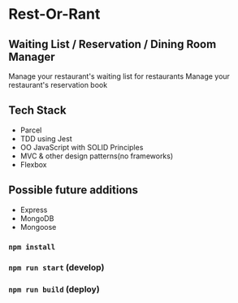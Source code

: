 # Rest-Or-Rant
## Waiting List / Reservation / Dining Room Manager

Manage your restaurant's waiting list for restaurants
Manage your restaurant's reservation book

## Tech Stack
- Parcel
- TDD using Jest
- OO JavaScript with SOLID Principles
- MVC & other design patterns(no frameworks)
- Flexbox

## Possible future additions
- Express
- MongoDB
- Mongoose

### `npm install`
### `npm run start` (develop)
### `npm run build` (deploy)